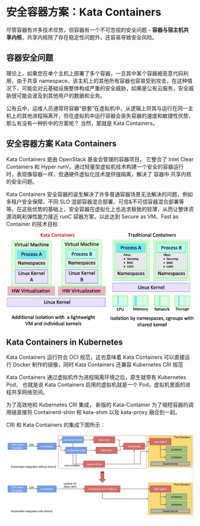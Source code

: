 # 安全容器方案：Kata Containers 

尽管容器有许多技术优势，但容器有一个不可忽视的安全问题 - **容器与宿主机共享内核**，共享内核除了存在稳定性问题外，还容易导致安全风险。

## 容器安全问题

理论上，如果您在单个主机上部署了多个容器，一旦其中某个容器被恶意代码利用，由于共享 namespace，该主机上的其他所有容器也容易受到攻击，在这种情况下，可能会对云基础设施整体构成严重的安全威胁，如果是公有云服务，安全威胁很可能会波及到其他用户的数据和业务。

公有云中，运维人员通常将容器“嵌套”在虚拟机中，从逻辑上将其与运行在同一主机上的其他进程隔离开，但在虚拟机中运行容器会丧失容器的速度和敏捷性优势，那么有没有一种折中的方案呢？ 当然，那就是 Kata Containers。

## 安全容器方案 Kata Containers

Kata Containers  是由 OpenStack 基金会管理的容器项目。 它整合了 Intel Clear Containers 和 Hyper runV。通过轻量型虚拟机技术构建一个安全的容器运行时，表现像容器一样，但通硬件虚拟化技术提供强隔离，解决了 容器中 共享内核的安全问题。

Kata Containers 安全容器的诞生解决了许多普通容器场景无法解决的问题，例如多租户安全保障、不同 SLO 混部容器混合部署、可信&不可信容器混合部署等等。在这些优势的基础上，安全容器在虚拟化上也追求极致的轻薄，从而让整体资源消耗和弹性能力接近 runC 容器方案，以此达到 Secure as VM、Fast as Container 的技术目标


<div  align="center">
	<img src="../assets/kata-container-diff.png" width = "550"  align=center />
</div>


## Kata Containers in  Kubernetes

Kata Containers  运行符合 OCI 规范，这也意味着 Kata Containers 可以直接运行 Docker 制作的镜像，同时 Kata Containers  还兼容 Kubernetes CRI 规范


Kata Containers  通过虚拟机作为进程隔离环境之后，原生就带有 Kubernetes Pod， 也就是说 Kata Containers  启用的虚拟机就是一个 Pod，虚拟机里面的进程共享网络空间。

为了高效地和 Kubernetes CRI 集成， 新版的 Kata-Container 为了缩短容器的调用链直接将 Containerd-shim 和 kata-shim 以及 kata-proxy 融合到一起。

CRI 和 Kata Containers 的集成下图所示：


<div  align="center">
	<img src="../assets/kata-container.png" width = "600"  align=center />
</div>